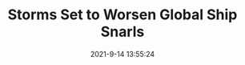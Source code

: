 ---
"title": "Storms Set to Worsen Global Ship Snarls"
"date": "2021-9-14 13:55:24"
"feed_name": "RIGZONE"
"feed_website": "http://www.rigzone.com/"
"feed_rss": "http://www.rigzone.com/news/rss/rigzone_latest.aspx"
"link": "https://www.rigzone.com/news/wire/storms_set_to_worsen_global_ship_snarls-14-sep-2021-166429-article/?rss=true"
"file": "_posts/4e266b0a509eca2d53c4c5ad2b98c58709c21b0b.md"
"accident": "1"
"drilling": "0"
---